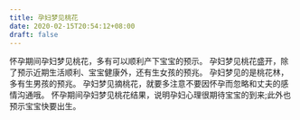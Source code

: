 ```yaml
---
title: 孕妇梦见桃花
date: 2020-02-15T20:54:12+08:00
draft: false
---
```


怀孕期间孕妇梦见桃花，多有可以顺利产下宝宝的预示。
孕妇梦见桃花盛开，除了预示近期生活顺利、宝宝健康外，还有生女孩的预兆。
孕妇梦见的是桃花林，多有生男孩的预兆。
孕妇梦见摘桃花，就要多注意不要因怀孕而忽略和丈夫的感情沟通哦。
怀孕期间孕妇梦见桃花结果，说明孕妇心理很期待宝宝的到来;此外也预示宝宝快要出生。